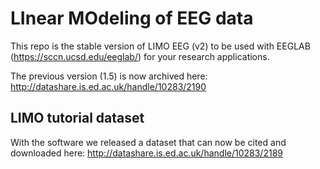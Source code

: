# LInear MOdeling of EEG data

This repo is the stable version of LIMO EEG (v2) to be used with EEGLAB (https://sccn.ucsd.edu/eeglab/) for your research applications.

The previous version (1.5) is now archived here: http://datashare.is.ed.ac.uk/handle/10283/2190

## LIMO tutorial dataset

With the software we released a dataset that can now be cited and downloaded here: http://datashare.is.ed.ac.uk/handle/10283/2189
